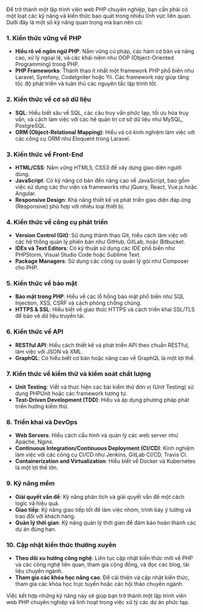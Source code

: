 Để trở thành một lập trình viên web PHP chuyên nghiệp, bạn cần phải có một loạt các kỹ năng và kiến thức bao quát trong nhiều lĩnh vực liên quan. Dưới đây là một số kỹ năng quan trọng mà bạn nên có:

### 1. **Kiến thức vững về PHP**
   - **Hiểu rõ về ngôn ngữ PHP**: Nắm vững cú pháp, các hàm cơ bản và nâng cao, xử lý ngoại lệ, và các khái niệm như OOP (Object-Oriented Programming) trong PHP.
   - **PHP Frameworks**: Thành thạo ít nhất một framework PHP phổ biến như Laravel, Symfony, CodeIgniter hoặc Yii. Các framework này giúp tăng tốc độ phát triển và tuân thủ các nguyên tắc lập trình tốt.

### 2. **Kiến thức về cơ sở dữ liệu**
   - **SQL**: Hiểu biết sâu về SQL, các câu truy vấn phức tạp, tối ưu hóa truy vấn, và cách làm việc với các hệ quản trị cơ sở dữ liệu như MySQL, PostgreSQL.
   - **ORM (Object-Relational Mapping)**: Hiểu và có kinh nghiệm làm việc với các công cụ ORM như Eloquent trong Laravel.

### 3. **Kiến thức về Front-End**
   - **HTML/CSS**: Nắm vững HTML5, CSS3 để xây dựng giao diện người dùng.
   - **JavaScript**: Có kỹ năng cơ bản đến nâng cao về JavaScript, bao gồm việc sử dụng các thư viện và frameworks như jQuery, React, Vue.js hoặc Angular.
   - **Responsive Design**: Khả năng thiết kế và phát triển giao diện đáp ứng (Responsive) phù hợp với nhiều loại thiết bị.

### 4. **Kiến thức về công cụ phát triển**
   - **Version Control (Git)**: Sử dụng thành thạo Git, hiểu cách làm việc với các hệ thống quản lý phiên bản như GitHub, GitLab, hoặc Bitbucket.
   - **IDEs và Text Editors**: Có kỹ thuật sử dụng các IDE phổ biến như PHPStorm, Visual Studio Code hoặc Sublime Text.
   - **Package Managers**: Sử dụng các công cụ quản lý gói như Composer cho PHP.

### 5. **Kiến thức về bảo mật**
   - **Bảo mật trong PHP**: Hiểu về các lỗ hổng bảo mật phổ biến như SQL Injection, XSS, CSRF và cách phòng chống chúng.
   - **HTTPS & SSL**: Hiểu biết về giao thức HTTPS và cách triển khai SSL/TLS để bảo vệ dữ liệu truyền tải.

### 6. **Kiến thức về API**
   - **RESTful API**: Hiểu cách thiết kế và phát triển API theo chuẩn RESTful, làm việc với JSON và XML.
   - **GraphQL**: Có hiểu biết cơ bản hoặc nâng cao về GraphQL là một lợi thế.

### 7. **Kiến thức về kiểm thử và kiểm soát chất lượng**
   - **Unit Testing**: Viết và thực hiện các bài kiểm thử đơn vị (Unit Testing) sử dụng PHPUnit hoặc các framework tương tự.
   - **Test-Driven Development (TDD)**: Hiểu và áp dụng phương pháp phát triển hướng kiểm thử.

### 8. **Triển khai và DevOps**
   - **Web Servers**: Hiểu cách cấu hình và quản lý các web server như Apache, Nginx.
   - **Continuous Integration/Continuous Deployment (CI/CD)**: Kinh nghiệm làm việc với các công cụ CI/CD như Jenkins, GitLab CI/CD, Travis CI.
   - **Containerization and Virtualization**: Hiểu biết về Docker và Kubernetes là một lợi thế lớn.

### 9. **Kỹ năng mềm**
   - **Giải quyết vấn đề**: Kỹ năng phân tích và giải quyết vấn đề một cách logic và hiệu quả.
   - **Giao tiếp**: Kỹ năng giao tiếp tốt để làm việc nhóm, trình bày ý tưởng và trao đổi với khách hàng.
   - **Quản lý thời gian**: Kỹ năng quản lý thời gian để đảm bảo hoàn thành các dự án đúng hạn.

### 10. **Cập nhật kiến thức thường xuyên**
   - **Theo dõi xu hướng công nghệ**: Liên tục cập nhật kiến thức mới về PHP và các công nghệ liên quan, tham gia cộng đồng, và đọc các blog, tài liệu chuyên ngành.
   - **Tham gia các khóa học nâng cao**: Để cải thiện và cập nhật kiến thức, tham gia các khóa học trực tuyến hoặc các hội thảo chuyên ngành.

Việc kết hợp những kỹ năng này sẽ giúp bạn trở thành một lập trình viên web PHP chuyên nghiệp và linh hoạt trong việc xử lý các dự án phức tạp.
